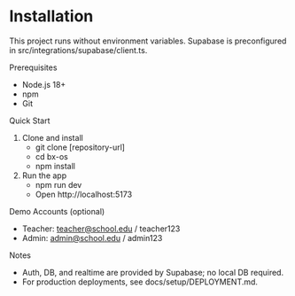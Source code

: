 # Installation

This project runs without environment variables. Supabase is preconfigured in src/integrations/supabase/client.ts.

Prerequisites
- Node.js 18+
- npm
- Git

Quick Start
1) Clone and install
   - git clone [repository-url]
   - cd bx-os
   - npm install
2) Run the app
   - npm run dev
   - Open http://localhost:5173

Demo Accounts (optional)
- Teacher: teacher@school.edu / teacher123
- Admin: admin@school.edu / admin123

Notes
- Auth, DB, and realtime are provided by Supabase; no local DB required.
- For production deployments, see docs/setup/DEPLOYMENT.md.